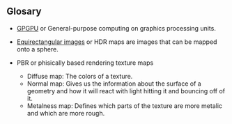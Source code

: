## Glosary

- [GPGPU](https://en.wikipedia.org/wiki/General-purpose_computing_on_graphics_processing_units) or General-purpose computing on graphics processing units.

- [Equirectangular images](https://www.google.com/search?q=equirectangular+image&tbm=isch&ved=2ahUKEwi3oPTFkdfpAhVcDWMBHeNrB_wQ2-cCegQIABAA&oq=equirectangular+image&gs_lcp=CgNpbWcQAzICCAAyBAgAEB4yBggAEAUQHjIGCAAQBRAeMgYIABAFEB4yBggAEAUQHjIGCAAQBRAeMgYIABAIEB4yBggAEAgQHjIGCAAQCBAeOgQIIxAnUK0mWIUvYOwvaABwAHgAgAGSAogBpgeSAQU2LjEuMZgBAKABAaoBC2d3cy13aXotaW1n&sclient=img&ei=HfzPXvedLtyajLsP49ed4A8&bih=981&biw=1920) or HDR maps are images that can be mapped onto a sphere.

- PBR or phisically based rendering texture maps 
    - Diffuse map: The colors of a texture.
    - Normal map: Gives us the information about the surface of a geometry and how it will react with light hitting it and bouncing off of it.
    - Metalness map: Defines which parts of the texture are more metalic and which are more rough. 